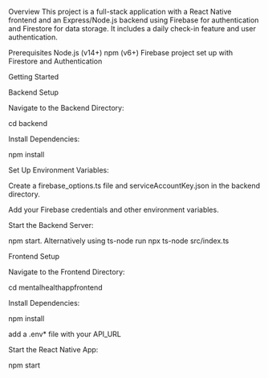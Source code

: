 Overview
This project is a full-stack application with a React Native frontend and an Express/Node.js backend using Firebase for authentication and Firestore for data storage. It includes a daily check-in feature and user authentication.

Prerequisites
Node.js (v14+)
npm (v6+)
Firebase project set up with Firestore and Authentication

Getting Started

Backend Setup

Navigate to the Backend Directory:

cd backend

Install Dependencies:

npm install

Set Up Environment Variables:

Create a firebase_options.ts file and serviceAccountKey.json in the backend directory.

Add your Firebase credentials and other environment variables.

Start the Backend Server:

npm start. Alternatively using ts-node run npx ts-node src/index.ts


Frontend Setup

Navigate to the Frontend Directory:

cd mentalhealthappfrontend

Install Dependencies:

npm install

add a .env* file with your API_URL

Start the React Native App:

npm start

